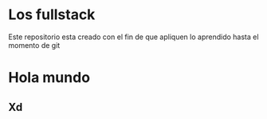 # Los fullstack

Este repositorio esta creado con el fin de que apliquen lo aprendido hasta el momento de git 
# Hola mundo
## Xd

